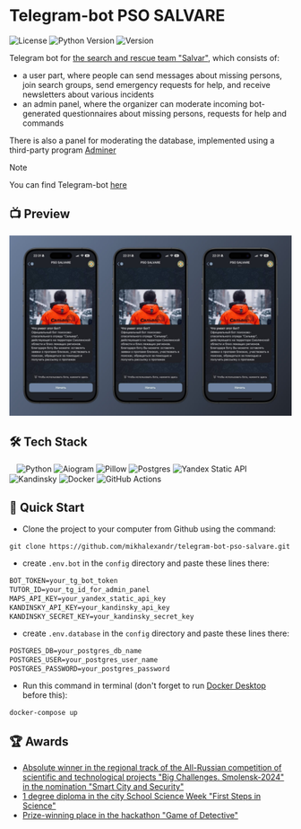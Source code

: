 # Telegram-bot PSO SALVARE

![License](https://img.shields.io/github/license/dmhd6219/sdamgia-solver)
![Python Version](https://img.shields.io/badge/python-3.6%2B-blue)
![Version](https://img.shields.io/badge/version-1.0-green)

Telegram bot for [the search and rescue team "Salvar"](https://vk.com/wall-29141239_27643), which consists of:
  * a user part, where people can send messages about missing persons, join search groups, send emergency requests for help, and receive newsletters about various incidents
  * an admin panel, where the organizer can moderate incoming bot-generated questionnaires about missing persons, requests for help and commands  

There is also a panel for moderating the database, implemented using a third-party program [Adminer](https://www.adminer.org/)
    
> [!NOTE]
> You can find Telegram-bot [here](https://t.me/psosalvarebot)

## 📺 Preview
![preview](https://github.com/mikhalexandr/telegram-bot-pso-salvare/blob/main/assets/design/preview.png)

## 🛠️ Tech Stack
ㅤ![Python](https://img.shields.io/badge/python-3670A0?style=for-the-badge&logo=python&logoColor=ffdd54)
![Aiogram](https://img.shields.io/badge/aiogram-3670A0?style=for-the-badge&logo=python&logoColor=ffdd54)
![Pillow](https://img.shields.io/badge/pillow-3670A0?style=for-the-badge&logo=python&logoColor=ffdd54)
![Postgres](https://img.shields.io/badge/postgres-%23316192.svg?style=for-the-badge&logo=postgresql&logoColor=white)
![Yandex Static API](https://img.shields.io/badge/yandex_static_api-FF0000?style=for-the-badge)
![Kandinsky](https://img.shields.io/badge/kandinsky-%23000000.svg?style=for-the-badge)
![Docker](https://img.shields.io/badge/docker-%230db7ed.svg?style=for-the-badge&logo=docker&logoColor=white)
![GitHub Actions](https://img.shields.io/badge/github%20actions-%232671E5.svg?style=for-the-badge&logo=githubactions&logoColor=white)

## 🎯 Quick Start
* Clone the project to your computer from Github using the command:
```
git clone https://github.com/mikhalexandr/telegram-bot-pso-salvare.git
```

* create `.env.bot` in the `config` directory and paste these lines there:
```env
BOT_TOKEN=your_tg_bot_token
TUTOR_ID=your_tg_id_for_admin_panel
MAPS_API_KEY=your_yandex_static_api_key
KANDINSKY_API_KEY=your_kandinsky_api_key
KANDINSKY_SECRET_KEY=your_kandinsky_secret_key
```

* create `.env.database` in the `config` directory and paste these lines there:
```env
POSTGRES_DB=your_postgres_db_name
POSTGRES_USER=your_postgres_user_name
POSTGRES_PASSWORD=your_postgres_password
```

* Run this command in terminal (don't forget to run [Docker Desktop](https://www.docker.com/products/docker-desktop/) before this):
```
docker-compose up
```

## 🏆 Awards
  * [Absolute winner in the regional track of the All-Russian competition of scientific and technological projects "Big Challenges. Smolensk-2024" in the nomination "Smart City and Security"](https://vk.com/wall-189705382_4434)
  * [1 degree diploma in the city School Science Week "First Steps in Science"](https://vk.com/wall-189705382_4415)
  * [Prize-winning place in the hackathon "Game of Detective"](https://vk.com/itcube.smolensk?z=photo-189705382_457267230%2Fwall-189705382_4142)
